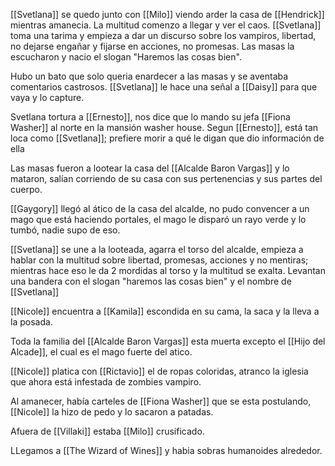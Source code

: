 [[Svetlana]] se quedo junto con [[Milo]] viendo arder la casa de [[Hendrick]] mientras amanecia.
La multitud comenzo a llegar y ver el caos.
[[Svetlana]] toma una tarima y empieza a dar un discurso sobre los vampiros, libertad, no dejarse engañar y fijarse en acciones, no promesas.
Las masas la escucharon y nacio el slogan "Haremos las cosas bien".

Hubo un bato que solo queria enardecer a las masas y se aventaba comentarios castrosos.
[[Svetlana]] le hace una señal a [[Daisy]] para que vaya y lo capture.

Svetlana tortura a [[Ernesto]], nos dice que lo mando su jefa [[Fiona Washer]] al norte en la mansión washer house.
Segun [[Ernesto]], está tan loca como [[Svetlana]]; prefiere morir a qué le digan que dio información de ella

Las masas fueron a lootear la casa del [[Alcalde Baron Vargas]] y lo mataron, salían corriendo de su casa con sus pertenencias y sus partes del cuerpo.

[[Gaygory]] llegó al ático de la casa del alcalde, no pudo convencer a un mago que está haciendo portales, el mago le disparó un rayo verde y lo tumbó, nadie supo de eso.

[[Svetlana]] se une a la looteada, agarra el torso del alcalde, empieza a hablar con la multitud sobre libertad, promesas, acciones y no mentiras; mientras hace eso le da 2 mordidas al torso y la multitud se exalta.
Levantan una bandera con el slogan "haremos las cosas bien" y el nombre de [[Svetlana]]

[[Nicole]] encuentra a [[Kamila]] escondida en su cama, la saca y la lleva a la posada.

Toda la familia del [[Alcalde Baron Vargas]] esta muerta excepto el [[Hijo del Alcade]], el cual es el mago fuerte del atico.

[[Nicole]] platica con [[Rictavio]] el de ropas coloridas, atranco la iglesia que ahora está infestada de zombies vampiro.

Al amanecer, había carteles de [[Fiona Washer]] que se esta postulando, [[Nicole]] la hizo de pedo y lo sacaron a patadas.

Afuera de [[Villaki]] estaba [[Milo]] crusificado.

LLegamos a [[The Wizard of Wines]] y habia sobras humanoides alrededor.